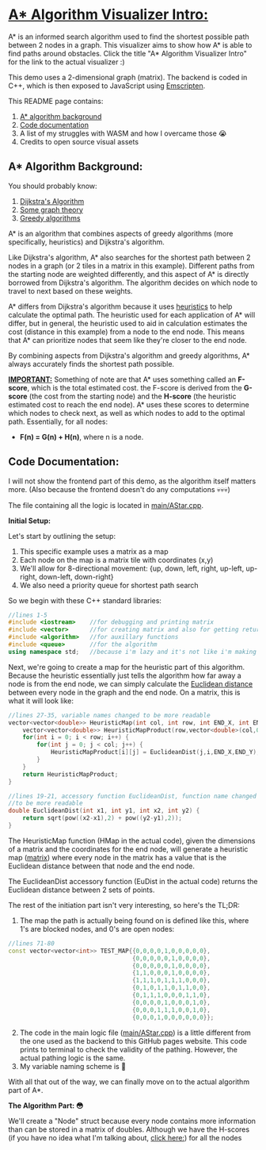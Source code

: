 # [A\* Algorithm Visualizer Intro:](https://alexyzha.github.io/AStar-Visualizer/)

A\* is an informed search algorithm used to find the shortest possible path between 2 nodes in a graph. This visualizer aims to show how A\* is able to find paths around obstacles. Click the title "A\* Algorithm Visualizer Intro" for the link to the actual visualizer :)

This demo uses a 2-dimensional graph (matrix). The backend is coded in C++, which is then exposed to JavaScript using [Emscripten](https://emscripten.org).

This README page contains:
1. [A\* algorithm background](#a-algorithm-background)
2. [Code documentation](#code-documentation)
3. A list of my struggles with WASM and how I overcame those 😭
4. Credits to open source visual assets

## A\* Algorithm Background:

You should probably know:
1. [Dijkstra's Algorithm](https://www.youtube.com/watch?v=_lHSawdgXpI)
2. [Some graph theory](https://en.wikipedia.org/wiki/Graph_theory)
3. [Greedy algorithms](https://www.geeksforgeeks.org/greedy-algorithms/)

A\* is an algorithm that combines aspects of greedy algorithms (more specifically, heuristics) and Dijkstra's algorithm.

Like Dijkstra's algorithm, A\* also searches for the shortest path between 2 nodes in a graph (or 2 tiles in a matrix in this example). Different paths from the starting node are weighted differently, and this aspect of A\* is directly borrowed from Dijkstra's algorithm. The algorithm decides on which node to travel to next based on these weights.

A\* differs from Dijkstra's algorithm because it uses [heuristics](https://en.wikipedia.org/wiki/Heuristic_(computer_science)) to help calculate the optimal path. The heuristic used for each application of A\* will differ, but in general, the heuristic used to aid in calculation estimates the cost (distance in this example) from a node to the end node. This means that A\* can prioritize nodes that seem like they're closer to the end node.

By combining aspects from Dijkstra's algorithm and greedy algorithms, A\* always accurately finds the shortest path possible.

**[IMPORTANT:](https://ih1.redbubble.net/image.3842072201.6397/raf,360x360,075,t,fafafa:ca443f4786.jpg)** Something of note are that A\* uses something called an **F-score**, which is the total estimated cost. the F-score is derived from the **G-score** (the cost from the starting node) and the **H-score** (the heuristic estimated cost to reach the end node). A\* uses these scores to determine which nodes to check next, as well as which nodes to add to the optimal path. Essentially, for all nodes:
- **F(n) = G(n) + H(n)**, where n is a node.

## Code Documentation:

I will not show the frontend part of this demo, as the algorithm itself matters more. (Also because the frontend doesn't do any computations 💀💀💀)

The file containing all the logic is located in [main/AStar.cpp](https://github.com/alexyzha/AStar-Visualizer/blob/main/AStar.cpp).

**Initial Setup:**

Let's start by outlining the setup:
1. This specific example uses a matrix as a map
2. Each node on the map is a matrix tile with coordinates (x,y)
3. We'll allow for 8-directional movement: {up, down, left, right, up-left, up-right, down-left, down-right}
4. We also need a priority queue for shortest path search

So we begin with these C++ standard libraries:
```cpp
//lines 1-5
#include <iostream>    //for debugging and printing matrix
#include <vector>      //for creating matrix and also for getting return path etc.
#include <algorithm>   //for auxillary functions
#include <queue>       //for the algorithm
using namespace std;   //because i'm lazy and it's not like i'm making my own classes 💀
```

Next, we're going to create a map for the heuristic part of this algorithm. Because the heuristic essentially just tells the algorithm how far away a node is from the end node, we can simply calculate the [Euclidean distance](https://en.wikipedia.org/wiki/Euclidean_distance) between every node in the graph and the end node. On a matrix, this is what it will look like:
```cpp
//lines 27-35, variable names changed to be more readable
vector<vector<double>> HeuristicMap(int col, int row, int END_X, int END_Y) {
    vector<vector<double>> HeuristicMapProduct(row,vector<double>(col,0.0));
    for(int i = 0; i < row; i++) {
        for(int j = 0; j < col; j++) {
            HeuristicMapProduct[i][j] = EuclideanDist(j,i,END_X,END_Y);
        }
    }
    return HeuristicMapProduct;
}

//lines 19-21, accessory function EuclideanDist, function name changed
//to be more readable
double EuclideanDist(int x1, int y1, int x2, int y2) {
    return sqrt(pow((x2-x1),2) + pow((y2-y1),2));
}
```

The HeuristicMap function (HMap in the actual code), given the dimensions of a matrix and the coordinates for the end node, will generate a heuristic map ([matrix](https://upload.wikimedia.org/wikipedia/en/c/c1/The_Matrix_Poster.jpg)) where every node in the matrix has a value that is the Euclidean distance between that node and the end node.

The EuclideanDist accessory function (EuDist in the actual code) returns the Euclidean distance between 2 sets of points.

The rest of the initiation part isn't very interesting, so here's the TL;DR:
1. The map the path is actually being found on is defined like this, where 1's are blocked nodes, and 0's are open nodes:
```cpp
//lines 71-80
const vector<vector<int>> TEST_MAP{{0,0,0,0,1,0,0,0,0,0},
                                   {0,0,0,0,0,1,0,0,0,0},
                                   {0,0,0,0,0,1,0,0,0,0},
                                   {1,1,0,0,0,1,0,0,0,0},
                                   {1,1,1,0,1,1,1,0,0,0},
                                   {0,1,0,1,1,0,1,1,0,0},
                                   {0,1,1,1,0,0,0,1,1,0},
                                   {0,0,0,0,1,0,0,0,1,0},
                                   {0,0,0,1,1,1,0,0,1,0},
                                   {0,0,0,1,0,0,0,0,0,0}};
```
2. The code in the main logic file ([main/AStar.cpp](https://github.com/alexyzha/AStar-Visualizer/blob/main/AStar.cpp)) is a little different from the one used as the backend to this GitHub pages website. This code prints to terminal to check the validity of the pathing. However, the actual pathing logic is the same.
3. My variable naming scheme is 💩

With all that out of the way, we can finally move on to the actual algorithm part of A\*. 

**The Algorithm Part: 😳**

We'll create a "Node" struct because every node contains more information than can be stored in a matrix of doubles. Although we have the H-scores (if you have no idea what I'm talking about, [click here:](#a-algorithm-background)) for all the nodes 







